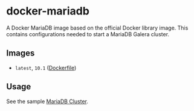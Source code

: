 # docker-mariadb

A Docker MariaDB image based on the official Docker library image. This contains
configurations needed to start a MariaDB Galera cluster.

## Images

* `latest`, `10.1` ([Dockerfile](./Dockerfile))

## Usage

See the sample [MariaDB Cluster](https://github.com/activatedgeek/mariadb-cluster).
